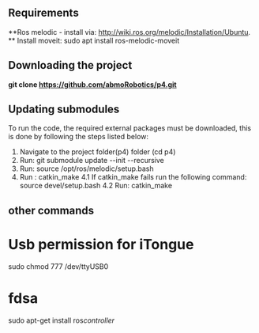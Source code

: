 ## Requirements
**Ros melodic - install via: http://wiki.ros.org/melodic/Installation/Ubuntu.
** Install moveit: sudo apt install ros-melodic-moveit
## Downloading the project
**git clone https://github.com/abmoRobotics/p4.git**
## Updating submodules
To run the code, the required external packages must be downloaded, this is done by following the steps listed below:
1. Navigate to the project folder(p4) folder (cd p4)
2. Run: git submodule update --init --recursive
3. Run: source /opt/ros/melodic/setup.bash
4. Run : catkin_make
4.1 If catkin_make fails run the following command: source devel/setup.bash
4.2 Run: catkin_make


## other commands
# Usb permission for iTongue
sudo chmod 777 /dev/ttyUSB0
# fdsa
sudo apt-get install ros*controller*
